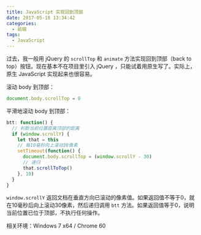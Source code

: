 ```yaml
---
title: JavaScript 实现回到顶部
date: 2017-05-18 13:34:42
categories:
  - 前端
tags:
  - JavaScript
---
```


过去，我一般用 jQuery 的 `scrollTop` 和 `animate` 方法实现回到顶部（back to top）按钮。现在基本不在项目里引入 jQuery ，只能试着用原生写了。实际上，原生 JavaScript 实现起来也很容易。
<!--more-->

滚动 body 到顶部：

``` js
document.body.scrollTop = 0
```

平滑地滚动 body 到顶部：

``` js
btt: function() {
  // 判断当前位置距离顶部的距离
  if (window.scrollY) {
    let that = this
    // 每10毫秒向上滚动30像素
    setTimeout(function() {
      document.body.scrollTop = (window.scrollY - 30)
      // 递归
      that.scrollToTop()
    }, 10)
  }
}
```

`window.scrollY` 返回文档在垂直方向已滚动的像素值。如果返回值不等于0，就在10毫秒后向上滚动30像素，然后递归调用 `btt` 方法。如果返回值等于0，说明当前位置已位于顶部，不执行任何操作。

相关环境：Windows 7 x64 / Chrome 60